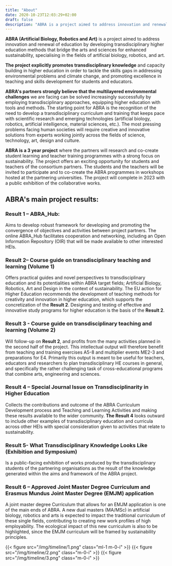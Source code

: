 ```yaml
---
title: "About"
date: 2020-10-23T12:03:29+02:00
draft: false
description: "ABRA is a project aimed to address innovation and renewal of education by developing transdisciplinary higher education methods that bridge the arts and sciences for enhanced sustainability, specialising in the fields of artificial biology, robotics, and art."
---
```


**ABRA (Artificial Biology, Robotics and Art)** is a project aimed to address innovation and renewal of education by developing transdisciplinary higher education methods that bridge the arts and sciences for enhanced sustainability, specialising in the fields of artificial biology, robotics, and art.

**The project explicitly promotes transdisciplinary knowledge** and capacity building in higher education in order to tackle the skills gaps in addressing environmental problems and climate change, and promoting excellence in teaching and skills development for students and educators.

**ABRA's partners strongly believe that the multilayered environmental challenges** we are facing can be solved increasingly successfully by employing transdisciplinary approaches, equipping higher education with tools and methods. The starting point for ABRA is the recognition of the need to develop a transdisciplinary curriculum and training that keeps pace with scientific research and emerging technologies (artificial biology, robotics, artificial intelligence, material sciences, etc.). The most pressing problems facing human societies will require creative and innovative solutions from experts working jointly across the fields of science, technology, art, design and culture.

**ABRA is a 3 year project** where the partners will research and co-create student learning and teacher training programmes with a strong focus on sustainability.
The project offers an exciting opportunity for students and teachers of the consortium partners. The students and the teachers will be invited to participate and to co-create the ABRA programmes in workshops hosted at the partnering universities. The project will complete in 2023 with a public exhibition of the collaborative works.

## ABRA's main project results:

### Result 1 – ABRA_Hub:

Aims to develop robust framework for developing and promoting the convergence of objectives and
activities between project partners. The online ABRA_Hub facilitates cooperation and networking, including an Open Information Repository (OIR) that will be made available to other interested HEIs.

### Result 2– Course guide on transdisciplinary teaching and learning (Volume 1)

Offers practical guides and novel perspectives to transdisciplinary education and its potentialities within ABRA target fields; Artificial Biology, Robotics, Art and Design in the context of sustainability. The EU action for Higher Education recommends the development of teaching methods for creativity and innovation in higher education, which supports the concretization of the **Result 2**. Designing and testing of effective and innovative study programs for higher education is the basis of the **Result 2**.

### Result 3 - Course guide on transdisciplinary teaching and learning (Volume 2)
Will follow-up on **Result 2**, and profits from the many activities planned in the second half of the project. This intellectual output will therefore benefit from teaching and training exercises A5-8 and multiplier events ME2-3 and preparations for E4. Primarily this output is meant to be useful for teachers, educators and researchers to plan transdisciplinary HE courses in general, and specifically the rather challenging task of cross-educational programs that combine arts, engineering and sciences.

### Result 4 – Special Journal Issue on Transdisciplinarity in Higher Education
Collects the contributions and outcome of the ABRA Curriculum Development process and Teaching and Learning Activities and making these results available to the wider community. **The Result 4** looks outward to include other examples of transdisciplinary education and curricula across other HEIs with special consideration given to activities that relate to sustainability.

### Result 5- What Transdisciplinary Knowledge Looks Like (Exhibition and Symposium)
Is a public-facing exhibition of works produced by the transdisciplinary students of the partnering organisations as the result of the knowledge generated within the aims and framework of the ABRA project.

### Result 6 – Approved Joint Master Degree Curriculum and Erasmus Mundus Joint Master Degree (EMJM) application
A joint master degree Curriculum that allows for an EMJM application is one of the main ends of ABRA. A new dual masters (MA/MSc) in artificial biology, robotics and arts is expected to impact the traditional curriculum of these single fields, contributing to creating new work profiles of high employability. The ecological impact of this new curriculum is also to be highlighted, since the EMJM curriculum will be framed by sustainability principles.

{{< figure src="/img/timeline/1.png" class="ml-1 m-0-i" >}}
{{< figure src="/img/timeline/2.png" class="m-0-i" >}}
{{< figure src="/img/timeline/3.png" class="m-0-i" >}}


